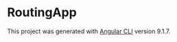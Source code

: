 # RoutingApp

This project was generated with [Angular CLI](https://github.com/angular/angular-cli) version 9.1.7.

